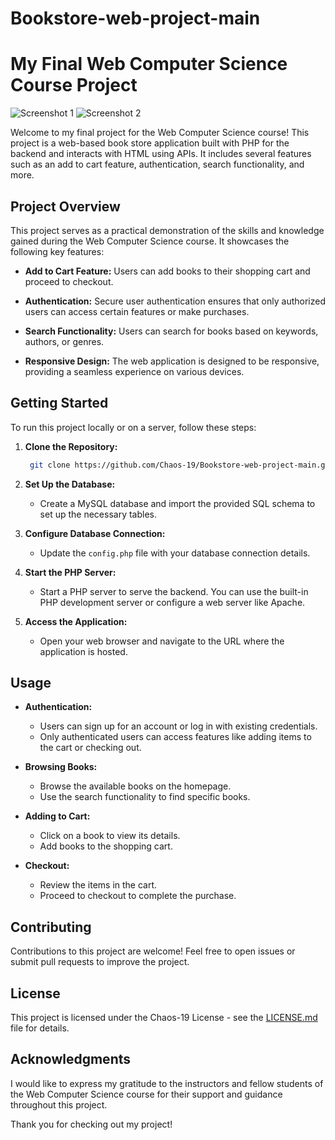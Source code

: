 # Bookstore-web-project-main

# My Final Web Computer Science Course Project

![Screenshot 1](/screenshots/Screenshot_20230914-130820.jpg) 
![Screenshot 2](/screenshots/Screenshot_20230914-130241.jpg) 



Welcome to my final project for the Web Computer Science course! This project is a web-based book store application built with PHP for the backend and interacts with HTML using APIs. It includes several features such as an add to cart feature, authentication, search functionality, and more.

## Project Overview

This project serves as a practical demonstration of the skills and knowledge gained during the Web Computer Science course. It showcases the following key features:

- **Add to Cart Feature:** Users can add books to their shopping cart and proceed to checkout.

- **Authentication:** Secure user authentication ensures that only authorized users can access certain features or make purchases.

- **Search Functionality:** Users can search for books based on keywords, authors, or genres.

- **Responsive Design:** The web application is designed to be responsive, providing a seamless experience on various devices.

## Getting Started

To run this project locally or on a server, follow these steps:

1. **Clone the Repository:**
   ```bash
    git clone https://github.com/Chaos-19/Bookstore-web-project-main.git
   ```

2. **Set Up the Database:**
   - Create a MySQL database and import the provided SQL schema to set up the necessary tables.

3. **Configure Database Connection:**
   - Update the `config.php` file with your database connection details.

4. **Start the PHP Server:**
   - Start a PHP server to serve the backend. You can use the built-in PHP development server or configure a web server like Apache.

5. **Access the Application:**
   - Open your web browser and navigate to the URL where the application is hosted.

## Usage

- **Authentication:**
   - Users can sign up for an account or log in with existing credentials.
   - Only authenticated users can access features like adding items to the cart or checking out.

- **Browsing Books:**
   - Browse the available books on the homepage.
   - Use the search functionality to find specific books.

- **Adding to Cart:**
   - Click on a book to view its details.
   - Add books to the shopping cart.

- **Checkout:**
   - Review the items in the cart.
   - Proceed to checkout to complete the purchase.

## Contributing

Contributions to this project are welcome! Feel free to open issues or submit pull requests to improve the project.

## License

This project is licensed under the Chaos-19 License - see the [LICENSE.md](LICENSE.md) file for details.

## Acknowledgments

I would like to express my gratitude to the instructors and fellow students of the Web Computer Science course for their support and guidance throughout this project.

Thank you for checking out my project!
```
